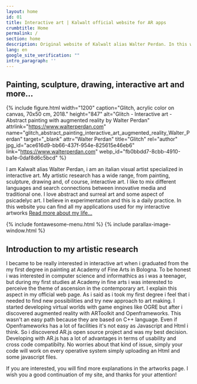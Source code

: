 ```yaml
---
layout: home
id: 01
title: Interactive art | Kalwalt official website for AR apps
crumbtitle: Home
permalink: /
section: home
description: Original website of Kalwalt alias Walter Perdan. In this website are stored all my augmented reality applications for interactive art.
lang: en
google_site_verification: ""
intro_paragraph: ''
---
```


## Painting, sculpture, drawing, interactive art and more...

{% include figure.html width="1200" caption="Glitch, acrylic color on canvas, 70x50 cm, 2018." height="847" alt="Glitch - Interactive art - Abstract painting with augmented reality by Walter Perdan" attrlink="https://www.walterperdan.com" name="glitch_abstract_painting_interactive_art_augmented_reality_Walter_Perdan" target="_blank" attr="Walter Perdan" title="Glitch" rel="author" jpg_id="ace616d9-bb66-437f-954e-825615e46eb6" link="https://www.walterperdan.com" webp_id="fb0bbdd7-8cbb-4910-ba1e-0daf8d6c5bcd" %}

I am Kalwalt alias Walter Perdan, i am an italian visual artist specialized in interactive art. My artistic research has a wide range, from painting, sculpture, drawing and, of course, interactive art.
I like to mix different languages and search connections between innovative media and traditional one. I love abstract and surreal art and some aspect of psicadelyc art. I believe in experimentation and this is a daily practice.
In this website you can find all my applications used for my interactive artworks [Read more about my life...](/about)

{% include fontawesome-menu.html %}
{% include parallax-image-window.html %}

## Introduction to my artistic research

<amp-youtube data-videoid="moG_76T_Jv0" layout="responsive" width="480" height="270"></amp-youtube>

I became to be really interested in interactive art when i graduated from the my first degree in painting at Academy of Fine Arts in Bologna. To be honest i was interested in computer science and informathics as i was a teenager, but during my first studies at Academy in fine arts i was interested to perceive the theme of ascension in the contemporary art. I explain this aspect in my official web page. As i said as i took my first degree i feel that i needed to find new possibilities and try new approach to art making. I started developing virtual worlds with game engines like OGRE but after i discovered augmented reality with ARToolkit and Openframeworks. This wasn't an easy path because they are based on C++ language. Even if Openframeworks has a lot of facilities it's not easy as Javascript and Html i think. So i discovered AR.js open source project and was my best decision. Developing with AR.js has a lot of advantages in terms of usability and cross code compatibilty. No worries about that kind of issue, simply your code will work on every operative system simply uploading an Html and some javascript files.

If you are interested, you will find more explanations in the artworks page. I wish you a good continuation of my site, and thanks for your attention!
